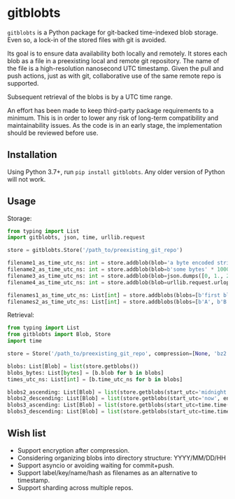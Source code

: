 # gitblobts

`gitblobts` is a Python package for git-backed time-indexed blob storage.
Even so, a lock-in of the stored files with git is avoided.

Its goal is to ensure data availability both locally and remotely.
It stores each blob as a file in a preexisting local and remote git repository.
The name of the file is a high-resolution nanosecond UTC timestamp.
Given the pull and push actions, just as with git, collaborative use of the same remote repo is supported.

Subsequent retrieval of the blobs is by a UTC time range.

An effort has been made to keep third-party package requirements to a minimum.
This is in order to lower any risk of long-term compatibility and maintainability issues.
As the code is in an early stage, the implementation should be reviewed before use.

## Installation
Using Python 3.7+, run `pip install gitblobts`. Any older version of Python will not work.

## Usage

Storage:
```python
from typing import List
import gitblobts, json, time, urllib.request

store = gitblobts.Store('/path_to/preexisting_git_repo')

filename1_as_time_utc_ns: int = store.addblob(blob='a byte encoded string'.encode())
filename2_as_time_utc_ns: int = store.addblob(blob=b'some bytes' * 1000, time_utc=time.time())
filename3_as_time_utc_ns: int = store.addblob(blob=json.dumps([0, 1., 2.2, 3]).encode(), time_utc=time.time())
filename4_as_time_utc_ns: int = store.addblob(blob=urllib.request.urlopen('https://i.imgur.com/3GmPd7O.png').read())

filenames1_as_time_utc_ns: List[int] = store.addblobs(blobs=[b'first blob', b'another blob'])
filenames2_as_time_utc_ns: List[int] = store.addblobs(blobs=[b'A', b'B'], times_utc=[time.time(), time.time()])
```

Retrieval:
```python
from typing import List
from gitblobts import Blob, Store
import time

store = Store('/path_to/preexisting_git_repo', compression=[None, 'bz2', 'gzip', 'lzma'][2])

blobs: List[Blob] = list(store.getblobs())
blobs_bytes: List[bytes] = [b.blob for b in blobs]
times_utc_ns: List[int] = [b.time_utc_ns for b in blobs]

blobs2_ascending: List[Blob] = list(store.getblobs(start_utc='midnight yesterday', end_utc='now'))
blobs2_descending: List[Blob] = list(store.getblobs(start_utc='now', end_utc='midnight yesterday'))
blobs3_ascending: List[Blob] = list(store.getblobs(start_utc=time.time() - 86400, end_utc=time.time()))
blobs3_descending: List[Blob] = list(store.getblobs(start_utc=time.time(), end_utc=time.time() - 86400))
```

## Wish list
* Support encryption after compression.
* Considering organizing blobs into directory structure: YYYY/MM/DD/HH
* Support asyncio or avoiding waiting for commit+push.
* Support label/key/name/hash as filenames as an alternative to timestamp.
* Support sharding across multiple repos.

